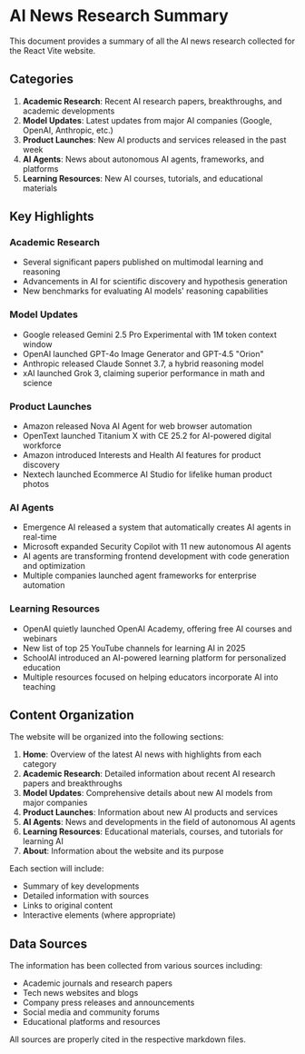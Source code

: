 # AI News Research Summary

This document provides a summary of all the AI news research collected for the React Vite website.

## Categories

1. **Academic Research**: Recent AI research papers, breakthroughs, and academic developments
2. **Model Updates**: Latest updates from major AI companies (Google, OpenAI, Anthropic, etc.)
3. **Product Launches**: New AI products and services released in the past week
4. **AI Agents**: News about autonomous AI agents, frameworks, and platforms
5. **Learning Resources**: New AI courses, tutorials, and educational materials

## Key Highlights

### Academic Research
- Several significant papers published on multimodal learning and reasoning
- Advancements in AI for scientific discovery and hypothesis generation
- New benchmarks for evaluating AI models' reasoning capabilities

### Model Updates
- Google released Gemini 2.5 Pro Experimental with 1M token context window
- OpenAI launched GPT-4o Image Generator and GPT-4.5 "Orion"
- Anthropic released Claude Sonnet 3.7, a hybrid reasoning model
- xAI launched Grok 3, claiming superior performance in math and science

### Product Launches
- Amazon released Nova AI Agent for web browser automation
- OpenText launched Titanium X with CE 25.2 for AI-powered digital workforce
- Amazon introduced Interests and Health AI features for product discovery
- Nextech launched Ecommerce AI Studio for lifelike human product photos

### AI Agents
- Emergence AI released a system that automatically creates AI agents in real-time
- Microsoft expanded Security Copilot with 11 new autonomous AI agents
- AI agents are transforming frontend development with code generation and optimization
- Multiple companies launched agent frameworks for enterprise automation

### Learning Resources
- OpenAI quietly launched OpenAI Academy, offering free AI courses and webinars
- New list of top 25 YouTube channels for learning AI in 2025
- SchoolAI introduced an AI-powered learning platform for personalized education
- Multiple resources focused on helping educators incorporate AI into teaching

## Content Organization

The website will be organized into the following sections:

1. **Home**: Overview of the latest AI news with highlights from each category
2. **Academic Research**: Detailed information about recent AI research papers and breakthroughs
3. **Model Updates**: Comprehensive details about new AI models from major companies
4. **Product Launches**: Information about new AI products and services
5. **AI Agents**: News and developments in the field of autonomous AI agents
6. **Learning Resources**: Educational materials, courses, and tutorials for learning AI
7. **About**: Information about the website and its purpose

Each section will include:
- Summary of key developments
- Detailed information with sources
- Links to original content
- Interactive elements (where appropriate)

## Data Sources

The information has been collected from various sources including:
- Academic journals and research papers
- Tech news websites and blogs
- Company press releases and announcements
- Social media and community forums
- Educational platforms and resources

All sources are properly cited in the respective markdown files.

